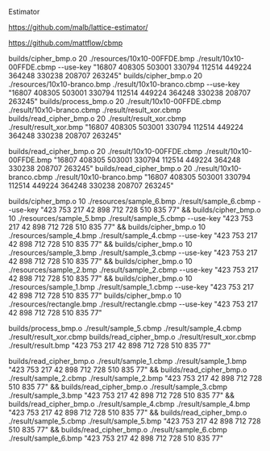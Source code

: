 Estimator

https://github.com/malb/lattice-estimator/

https://github.com/mattflow/cbmp

builds/cipher_bmp.o 20 ./resources/10x10-00FFDE.bmp ./result/10x10-00FFDE.cbmp --use-key "16807 408305 503001 330794 112514 449224 364248 330238 208707 263245"
builds/cipher_bmp.o 20 ./resources/10x10-branco.bmp ./result/10x10-branco.cbmp --use-key "16807 408305 503001 330794 112514 449224 364248 330238 208707 263245"
builds/process_bmp.o 20  ./result/10x10-00FFDE.cbmp ./result/10x10-branco.cbmp ./result/result_xor.cbmp 
builds/read_cipher_bmp.o 20 ./result/result_xor.cbmp ./result/result_xor.bmp  "16807 408305 503001 330794 112514 449224 364248 330238 208707 263245"


builds/read_cipher_bmp.o 20 ./result/10x10-00FFDE.cbmp ./result/10x10-00FFDE.bmp  "16807 408305 503001 330794 112514 449224 364248 330238 208707 263245"
builds/read_cipher_bmp.o 20 ./result/10x10-branco.cbmp ./result/10x10-branco.bmp  "16807 408305 503001 330794 112514 449224 364248 330238 208707 263245"

builds/cipher_bmp.o 10 ./resources/sample_6.bmp ./result/sample_6.cbmp --use-key "423 753 217 42 898 712 728 510 835 77" && 
builds/cipher_bmp.o 10 ./resources/sample_5.bmp ./result/sample_5.cbmp --use-key "423 753 217 42 898 712 728 510 835 77" &&
builds/cipher_bmp.o 10 ./resources/sample_4.bmp ./result/sample_4.cbmp --use-key "423 753 217 42 898 712 728 510 835 77" && 
builds/cipher_bmp.o 10 ./resources/sample_3.bmp ./result/sample_3.cbmp --use-key "423 753 217 42 898 712 728 510 835 77" &&
builds/cipher_bmp.o 10 ./resources/sample_2.bmp ./result/sample_2.cbmp --use-key "423 753 217 42 898 712 728 510 835 77" && 
builds/cipher_bmp.o 10 ./resources/sample_1.bmp ./result/sample_1.cbmp --use-key "423 753 217 42 898 712 728 510 835 77" 
builds/cipher_bmp.o 10 ./resources/rectangle.bmp ./result/rectangle.cbmp --use-key "423 753 217 42 898 712 728 510 835 77"


builds/process_bmp.o ./result/sample_5.cbmp ./result/sample_4.cbmp ./result/result_xor.cbmp 
builds/read_cipher_bmp.o ./result/result_xor.cbmp ./result/result.bmp  "423 753 217 42 898 712 728 510 835 77"

builds/read_cipher_bmp.o ./result/sample_1.cbmp ./result/sample_1.bmp  "423 753 217 42 898 712 728 510 835 77" &&
builds/read_cipher_bmp.o ./result/sample_2.cbmp ./result/sample_2.bmp  "423 753 217 42 898 712 728 510 835 77" &&
builds/read_cipher_bmp.o ./result/sample_3.cbmp ./result/sample_3.bmp  "423 753 217 42 898 712 728 510 835 77" &&
builds/read_cipher_bmp.o ./result/sample_4.cbmp ./result/sample_4.bmp  "423 753 217 42 898 712 728 510 835 77" && 
builds/read_cipher_bmp.o ./result/sample_5.cbmp ./result/sample_5.bmp  "423 753 217 42 898 712 728 510 835 77" &&
builds/read_cipher_bmp.o ./result/sample_6.cbmp ./result/sample_6.bmp  "423 753 217 42 898 712 728 510 835 77"